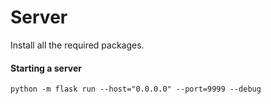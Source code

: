 # Server

Install all the required packages. 

#### Starting a server

```
python -m flask run --host="0.0.0.0" --port=9999 --debug
```
